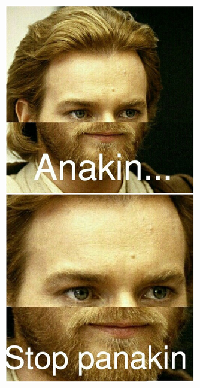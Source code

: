 <html>

<head>

<title>Obi Stop Kenobi</title>

<link rel="stylesheet" href="style.css">

</head>

<body>


<img src="obi1.jpg" class="center"> 
<img src="obi2.jpg" class="center"> 


</body>

</html>
